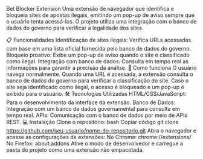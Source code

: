 Bet Blocker Extension
Uma extensão de navegador que identifica e bloqueia sites de apostas ilegais, emitindo um pop-up de aviso sempre que o usuário tenta acessá-los. O projeto utiliza uma integração com o banco de dados do governo para verificar a legalidade dos sites.

📋 Funcionalidades
Identificação de sites ilegais: Verifica URLs acessadas com base em uma lista oficial fornecida pelo banco de dados do governo.
Bloqueio proativo: Exibe um pop-up de aviso quando o site é classificado como ilegal.
Integração com banco de dados: Consulta em tempo real as informações para garantir a precisão da análise.
🚀 Como funciona
O usuário navega normalmente.
Quando uma URL é acessada, a extensão consulta o banco de dados do governo para verificar a classificação do site.
Caso o site seja identificado como ilegal, o acesso é bloqueado e um pop-up é exibido para o usuário.
🛠️ Tecnologias Utilizadas
HTML/CSS/JavaScript: Para o desenvolvimento da interface da extensão.
Banco de Dados: Integração com um banco de dados governamental para consulta em tempo real.
APIs: Comunicação com o banco de dados por meio de APIs REST.
💻 Instalação
Clone o repositório:
bash
Copiar código
git clone https://github.com/seu-usuario/nome-do-repositorio.git
Abra o navegador e acesse as configurações de extensões:
No Chrome: chrome://extensions/
No Firefox: about:addons
Ative o modo de desenvolvedor e carregue a pasta do projeto como uma extensão não empacotada.
